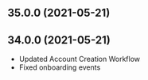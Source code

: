 ## 35.0.0 (2021-05-21)

## 34.0.0 (2021-05-21)

* Updated Account Creation Workflow
* Fixed onboarding events